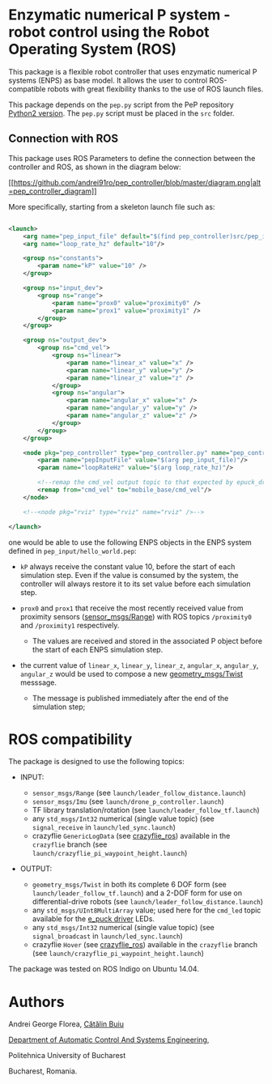 # Enzymatic numerical P system - robot control using the Robot Operating System (ROS)

This package is a flexible robot controller that uses enzymatic numerical P systems (ENPS) as base model.
It allows the user to control ROS-compatible robots with great flexibility thanks to the use of ROS launch files.

This package depends on the `pep.py` script from the PeP repository [Python2 version](https://github.com/andrei91ro/pep/tree/python2_compatible_take_two).
The `pep.py` script must be placed in the `src` folder.

## Connection with ROS

This package uses ROS Parameters to define the connection between the controller and ROS, as shown in the diagram below:

[[https://github.com/andrei91ro/pep_controller/blob/master/diagram.png|alt=pep_controller_diagram]]

More specifically, starting from a skeleton launch file such as:
```xml

<launch>
    <arg name="pep_input_file" default="$(find pep_controller)src/pep_input/hello_world.pep"/>
    <arg name="loop_rate_hz" default="10"/>

    <group ns="constants">
        <param name="kP" value="10" />
    </group>

    <group ns="input_dev">
        <group ns="range">
            <param name="prox0" value="proximity0" />
            <param name="prox1" value="proximity1" />
        </group>
    </group>

    <group ns="output_dev">
        <group ns="cmd_vel">
            <group ns="linear">
                <param name="linear_x" value="x" />
                <param name="linear_y" value="y" />
                <param name="linear_z" value="z" />
            </group>
            <group ns="angular">
                <param name="angular_x" value="x" />
                <param name="angular_y" value="y" />
                <param name="angular_z" value="z" />
            </group>
        </group>
    </group>

	<node pkg="pep_controller" type="pep_controller.py" name="pep_control" output="screen">
        <param name="pepInputFile" value="$(arg pep_input_file)"/>
        <param name="loopRateHz" value="$(arg loop_rate_hz)"/>

        <!--remap the cmd_vel output topic to that expected by epuck_driver-->
        <remap from="cmd_vel" to="mobile_base/cmd_vel"/>
	</node>

	<!--<node pkg="rviz" type="rviz" name="rviz" />-->

</launch>
```
one would be able to use the following ENPS objects in the ENPS system defined in `pep_input/hello_world.pep`:

* `kP` always receive the constant value 10, before the start of each simulation step. Even if the value is consumed by the system, the controller will always restore it to its set value before each simulation step.

* `prox0` and `prox1` that receive the most recently received value from proximity sensors ([sensor_msgs/Range](http://docs.ros.org/jade/api/sensor_msgs/html/msg/Range.html)) with ROS topics `/proximity0` and `/proximity1` respectively.
    + The values are received and stored in the associated P object before the start of each ENPS simulation step.
* the current value of `linear_x`, `linear_y`, `linear_z`, `angular_x`, `angular_y`, `angular_z` would be used to compose a new [geometry_msgs/Twist](http://docs.ros.org/api/geometry_msgs/html/msg/Twist.html) messsage.
    + The message is published immediately after the end of the simulation step;


# ROS compatibility

The package is designed to use the following topics:

* INPUT:
    + `sensor_msgs/Range` (see `launch/leader_follow_distance.launch`)
    + `sensor_msgs/Imu` (see `launch/drone_p_controller.launch`)
    + TF library translation/rotation (see `launch/leader_follow_tf.launch`)
    + any `std_msgs/Int32` numerical (single value topic) (see `signal_receive` in `launch/led_sync.launch`)
    + crazyflie `GenericLogData` (see [crazyflie_ros](https://github.com/whoenig/crazyflie_ros)) available in the `crazyflie` branch (see `launch/crazyflie_pi_waypoint_height.launch`)

* OUTPUT:
    + `geometry_msgs/Twist` in both its complete 6 DOF form (see `launch/leader_follow_tf.launch`) and a 2-DOF form for use on differential-drive robots (see `launch/leader_follow_distance.launch`)
    + any `std_msgs/UInt8MultiArray` value; used here for the `cmd_led` topic available for the [e_puck driver](https://github.com/gctronic/epuck_driver_cpp) LEDs.
    + any `std_msgs/Int32` numerical (single value topic) (see `signal_broadcast` in `launch/led_sync.launch`)
    + crazyflie `Hover` (see [crazyflie_ros](https://github.com/whoenig/crazyflie_ros)) available in the `crazyflie` branch (see `launch/crazyflie_pi_waypoint_height.launch`)

The package was tested on ROS Indigo on Ubuntu 14.04.

# Authors
Andrei George Florea, [Cătălin Buiu](http://catalin.buiu.net)

[Department of Automatic Control And Systems Engineering](http://acse.pub.ro),

Politehnica University of Bucharest

Bucharest, Romania.
